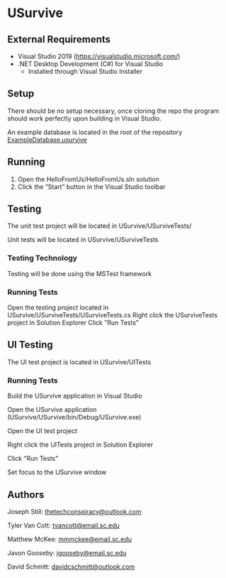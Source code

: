 # USurvive


## External Requirements



*   Visual Studio 2019 (https://visualstudio.microsoft.com/)
*   .NET Desktop Development (C#) for Visual Studio
    *   Installed through Visual Studio Installer

## Setup

There should be no setup necessary, once cloning the repo the program should work perfectly upon building in Visual Studio.

An example database is located in the root of the repository [ExampleDatabase.usurvive](ExampleDatabase.usurvive)


## Running



1. Open the HelloFromUs/HelloFromUs.sln solution
2. Click the “Start” button in the Visual Studio toolbar


## Testing

The unit test project will be located in USurvive/USurviveTests/

Unit tests will be located in USurvive/USurviveTests


### Testing Technology

Testing will be done using the MSTest framework


### Running Tests

Open the testing project located in USurvive/USurviveTests/USurviveTests.cs
Right click the USurviveTests project in Solution Explorer
Click "Run Tests"

## UI Testing

The UI test project is located in USurvive/UITests

### Running Tests

Build the USurvive application in Visual Studio

Open the USurvive application (USurvive/USurvive/bin/Debug/USurvive.exe)

Open the UI test project

Right click the UITests project in Solution Explorer

Click "Run Tests"

Set focus to the USurvive window


## Authors

Joseph Still: thetechconspiracy@outlook.com

 Tyler Van Cott: tvancott@email.sc.edu

Matthew McKee: mmmckee@email.sc.edu

Javon Gooseby: jgooseby@email.sc.edu

David Schmitt: davidcschmitt@outlook.com
